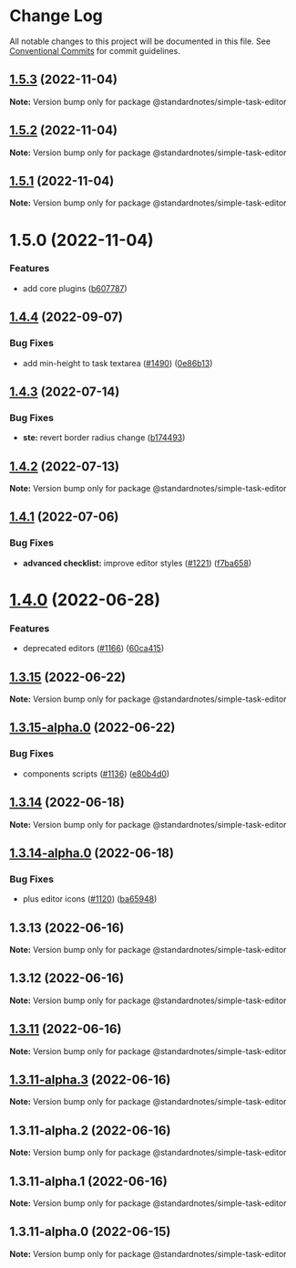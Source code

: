 # Change Log

All notable changes to this project will be documented in this file.
See [Conventional Commits](https://conventionalcommits.org) for commit guidelines.

## [1.5.3](https://github.com/standardnotes/plugins/compare/@standardnotes/simple-task-editor@1.5.2...@standardnotes/simple-task-editor@1.5.3) (2022-11-04)

**Note:** Version bump only for package @standardnotes/simple-task-editor

## [1.5.2](https://github.com/standardnotes/plugins/compare/@standardnotes/simple-task-editor@1.5.1...@standardnotes/simple-task-editor@1.5.2) (2022-11-04)

**Note:** Version bump only for package @standardnotes/simple-task-editor

## [1.5.1](https://github.com/standardnotes/plugins/compare/@standardnotes/simple-task-editor@1.5.0...@standardnotes/simple-task-editor@1.5.1) (2022-11-04)

**Note:** Version bump only for package @standardnotes/simple-task-editor

# 1.5.0 (2022-11-04)

### Features

* add core plugins ([b607787](https://github.com/standardnotes/plugins/commit/b60778762306f5647cb715102eab23083b266718))

## [1.4.4](https://github.com/standardnotes/app/compare/@standardnotes/simple-task-editor@1.4.3...@standardnotes/simple-task-editor@1.4.4) (2022-09-07)

### Bug Fixes

* add min-height to task textarea ([#1490](https://github.com/standardnotes/app/issues/1490)) ([0e86b13](https://github.com/standardnotes/app/commit/0e86b13a8f3b11ed99cdc49b3a44665396bfca98))

## [1.4.3](https://github.com/standardnotes/app/compare/@standardnotes/simple-task-editor@1.4.2...@standardnotes/simple-task-editor@1.4.3) (2022-07-14)

### Bug Fixes

* **ste:** revert border radius change ([b174493](https://github.com/standardnotes/app/commit/b174493b4ea3ca164cf5754ab791022b17b612ac))

## [1.4.2](https://github.com/standardnotes/app/compare/@standardnotes/simple-task-editor@1.4.1...@standardnotes/simple-task-editor@1.4.2) (2022-07-13)

**Note:** Version bump only for package @standardnotes/simple-task-editor

## [1.4.1](https://github.com/standardnotes/app/compare/@standardnotes/simple-task-editor@1.4.0...@standardnotes/simple-task-editor@1.4.1) (2022-07-06)

### Bug Fixes

* **advanced checklist:** improve editor styles ([#1221](https://github.com/standardnotes/app/issues/1221)) ([f7ba658](https://github.com/standardnotes/app/commit/f7ba6588a7d062e3ec82e6413042ce5d8cd075f7))

# [1.4.0](https://github.com/standardnotes/app/compare/@standardnotes/simple-task-editor@1.3.15...@standardnotes/simple-task-editor@1.4.0) (2022-06-28)

### Features

* deprecated editors ([#1166](https://github.com/standardnotes/app/issues/1166)) ([60ca415](https://github.com/standardnotes/app/commit/60ca4150446f9a14bb6a31416686c6d07a7d0cd9))

## [1.3.15](https://github.com/standardnotes/app/compare/@standardnotes/simple-task-editor@1.3.15-alpha.0...@standardnotes/simple-task-editor@1.3.15) (2022-06-22)

**Note:** Version bump only for package @standardnotes/simple-task-editor

## [1.3.15-alpha.0](https://github.com/standardnotes/app/compare/@standardnotes/simple-task-editor@1.3.14...@standardnotes/simple-task-editor@1.3.15-alpha.0) (2022-06-22)

### Bug Fixes

* components scripts ([#1136](https://github.com/standardnotes/app/issues/1136)) ([e80b4d0](https://github.com/standardnotes/app/commit/e80b4d0ffad495c758b593c30e1c4c754dda9b7e))

## [1.3.14](https://github.com/standardnotes/app/compare/@standardnotes/simple-task-editor@1.3.14-alpha.0...@standardnotes/simple-task-editor@1.3.14) (2022-06-18)

**Note:** Version bump only for package @standardnotes/simple-task-editor

## [1.3.14-alpha.0](https://github.com/standardnotes/app/compare/@standardnotes/simple-task-editor@1.3.13...@standardnotes/simple-task-editor@1.3.14-alpha.0) (2022-06-18)

### Bug Fixes

* plus editor icons ([#1120](https://github.com/standardnotes/app/issues/1120)) ([ba65948](https://github.com/standardnotes/app/commit/ba65948364a3fca7bfa5005c56802102c73ccd99))

## 1.3.13 (2022-06-16)

**Note:** Version bump only for package @standardnotes/simple-task-editor

## 1.3.12 (2022-06-16)

**Note:** Version bump only for package @standardnotes/simple-task-editor

## [1.3.11](https://github.com/standardnotes/app/compare/@standardnotes/simple-task-editor@1.3.11-alpha.3...@standardnotes/simple-task-editor@1.3.11) (2022-06-16)

**Note:** Version bump only for package @standardnotes/simple-task-editor

## [1.3.11-alpha.3](https://github.com/standardnotes/app/compare/@standardnotes/simple-task-editor@1.3.11-alpha.2...@standardnotes/simple-task-editor@1.3.11-alpha.3) (2022-06-16)

**Note:** Version bump only for package @standardnotes/simple-task-editor

## 1.3.11-alpha.2 (2022-06-16)

**Note:** Version bump only for package @standardnotes/simple-task-editor

## 1.3.11-alpha.1 (2022-06-16)

**Note:** Version bump only for package @standardnotes/simple-task-editor

## 1.3.11-alpha.0 (2022-06-15)

**Note:** Version bump only for package @standardnotes/simple-task-editor
